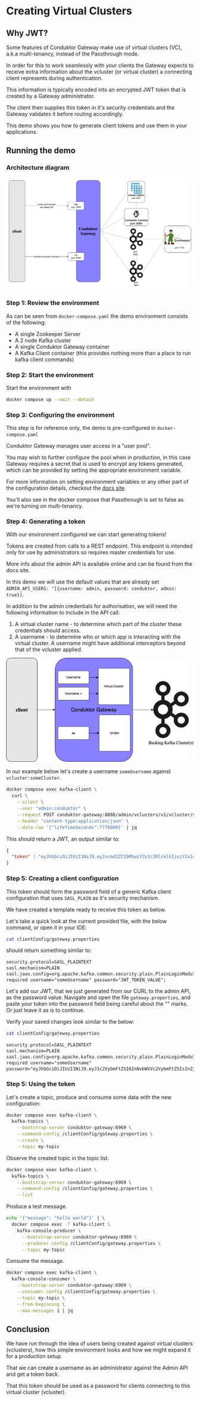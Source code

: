 # Creating Virtual Clusters

## Why JWT?

Some features of Conduktor Gateway make use of virtual clusters (VC), a.k.a multi-tenancy, instead of the Passthrough mode.

In order for this to work seamlessly with your clients the Gateway expects to receive extra information about the vcluster (or virtual cluster) a connecting client represents  during authentication.

This information is typically encoded into an encrypted JWT token that is created by a Gateway administrator.

The client then supplies this token in it's security credentials and the Gateway validates it before routing accordingly.

This demo shows you how to generate client tokens and use them in your applications.

## Running the demo

### Architecture diagram
![architecture diagram](images/jwt-auth.png "authentication")

### Step 1: Review the environment

As can be seen from `docker-compose.yaml` the demo environment consists of the following:

* A single Zookeeper Server
* A 2 node Kafka cluster
* A single Conduktor Gateway container
* A Kafka Client container (this provides nothing more than a place to run kafka client commands)

### Step 2: Start the environment

Start the environment with

```bash
docker compose up --wait --detach
```

### Step 3: Configuring the environment

This step is for reference only, the demo is pre-configured in `docker-compose.yaml`

Conduktor Gateway manages user access in a "user pool".

You may wish to further configure the pool when in production, in this case Gateway requires a secret that is used to encrypt any tokens generated, which can be provided by setting the appropriate environment variable.

For more information on setting environment variables or any other part of the configuration details, checkout the [docs site](https://docs.conduktor.io/).

You'll also see in the docker compose that Passthrough is set to false as we're turning on multi-tenancy.

### Step 4: Generating a token

With our environment configured we can start generating tokens!

Tokens are created from calls to a REST endpoint.  This endpoint is intended only for use by administrators so requires master credentials for use.

More info about the admin API is available online and can be found from the docs site.

In this demo we will use the default values that are already set `ADMIN_API_USERS: "[{username: admin, password: conduktor, admin: true}]`.

In addition to the admin credentials for authorisation, we will need the following information to include in the API call:

1. A virtual cluster name - to determine which part of the cluster these credentials should access.
2. A username - to determine who or which app is interacting with the virtual cluster. A username might have additional interceptors beyond that of the vcluster applied.

![vcluster-user](./images/tenant-user-london.png)

In our example below let's create a username `someUsername` against `vcluster:someCluster`.

```bash
docker compose exec kafka-client \
  curl \
    --silent \
    --user "admin:conduktor" \
    --request POST conduktor-gateway:8888/admin/vclusters/v1/vcluster/someCluster/username/someUsername \
    --header "content-type:application/json" \
    --data-raw '{"lifeTimeSeconds":7776000}' | jq
```

This should return a JWT, an output similar to:

```json
{
  "token" : "eyJhbGciOiJIUzI1NiJ9.eyJvcmdJZCI6MSwiY2x1c3RlcklkIjoiY2x1c3RlcjEiLCJ1c2VybmFtZSI6InRlc3RAY29uZHVrdG9yLmlvIn0.XhB1e_ZXvgZ8zIfr28UQ33S8VA7yfWyfdM561Em9lrM"
}
```

### Step 5: Creating a client configuration

This token should form the password field of a generic Kafka client configuration that uses `SASL_PLAIN` as it's security mechanism.

We have created a template ready to receive this token as below.

Let's take a quick look at the current provided file, with the below command, or open it in your IDE:

```bash
cat clientConfig/gateway.properties
```

should return something similar to:

```properties
security.protocol=SASL_PLAINTEXT
sasl.mechanism=PLAIN
sasl.jaas.config=org.apache.kafka.common.security.plain.PlainLoginModule required username="someUsername" password="JWT_TOKEN_VALUE";
```

Let's add our JWT, that we just generated from our CURL to the admin API, as the password value.
Navigate and open the file `gateway.properties`, and paste your token into the password field being careful about the "" marks.
Or just leave it as is to continue.

Verify your saved changes look similar to the below:

```bash
cat clientConfig/gateway.properties
```

```properties
security.protocol=SASL_PLAINTEXT
sasl.mechanism=PLAIN
sasl.jaas.config=org.apache.kafka.common.security.plain.PlainLoginModule required username="someUsername" password="eyJhbGciOiJIUzI1NiJ9.eyJ1c2VybmFtZSI6InNvbWVVc2VybmFtZSIsInZjbHVzdGVyIjoic29tZUNsdXN0ZXIiLCJleHAiOjIwMDgyOTgzNzJ9.vgTd0QngJQp51gt73HNbHlwjK0m2dW8wD9zRLSZnZd4";
```

### Step 5: Using the token

Let's create a topic, produce and consume some data with the new configuration:

```bash
docker compose exec kafka-client \
  kafka-topics \
    --bootstrap-server conduktor-gateway:6969 \
    --command-config /clientConfig/gateway.properties \
    --create \
    --topic my-topic
```

Observe the created topic in the topic list.

```bash
docker compose exec kafka-client \
  kafka-topics \
    --bootstrap-server conduktor-gateway:6969 \
    --command-config /clientConfig/gateway.properties \
    --list
```

Produce a test message.

```bash
echo '{"message": "hello world"}' | \
  docker compose exec -T kafka-client \
    kafka-console-producer \
      --bootstrap-server conduktor-gateway:6969 \
      --producer.config /clientConfig/gateway.properties \
      --topic my-topic
```

Consume the message.

```bash
docker compose exec kafka-client \
  kafka-console-consumer \
    --bootstrap-server conduktor-gateway:6969 \
    --consumer.config /clientConfig/gateway.properties \
    --topic my-topic \
    --from-beginning \
    --max-messages 1 | jq
```


## Conclusion

We have run through the idea of users being created against virtual clusters (vclusters), how this simple environment looks and how we might expand it for a production setup.

That we can create a username as an administrator against the Admin API and get a token back.

That this token should be used as a password for clients connecting to this virtual cluster (vcluster).
